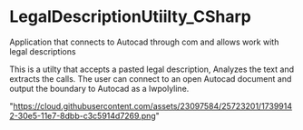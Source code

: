 # LegalDescriptionUtiilty_CSharp
Application that connects to Autocad through com and allows work with legal descriptions


This is a utilty that accepts a pasted legal description, Analyzes the text and extracts the calls.
The user can connect to an open Autocad document and output the boundary to Autocad as a lwpolyline.

"https://cloud.githubusercontent.com/assets/23097584/25723201/17399142-30e5-11e7-8dbb-c3c5914d7269.png"
